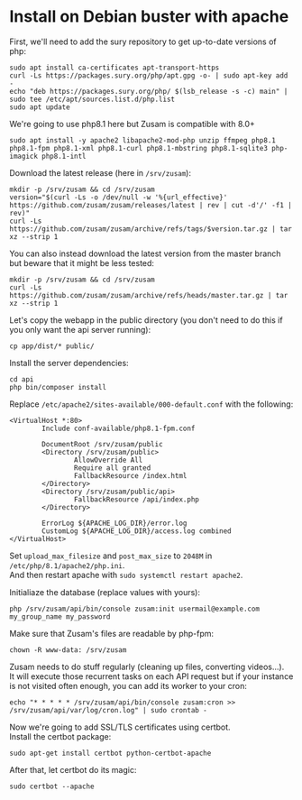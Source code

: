 Install on Debian buster with apache
====================================

First, we'll need to add the sury repository to get up-to-date versions of php:
```
sudo apt install ca-certificates apt-transport-https
curl -Ls https://packages.sury.org/php/apt.gpg -o- | sudo apt-key add -
echo "deb https://packages.sury.org/php/ $(lsb_release -s -c) main" | sudo tee /etc/apt/sources.list.d/php.list
sudo apt update
```

We're going to use php8.1 here but Zusam is compatible with 8.0+
```
sudo apt install -y apache2 libapache2-mod-php unzip ffmpeg php8.1 php8.1-fpm php8.1-xml php8.1-curl php8.1-mbstring php8.1-sqlite3 php-imagick php8.1-intl
```

Download the latest release (here in `/srv/zusam`):
```
mkdir -p /srv/zusam && cd /srv/zusam
version="$(curl -Ls -o /dev/null -w '%{url_effective}' https://github.com/zusam/zusam/releases/latest | rev | cut -d'/' -f1 | rev)"
curl -Ls https://github.com/zusam/zusam/archive/refs/tags/$version.tar.gz | tar xz --strip 1
```

You can also instead download the latest version from the master branch but beware that it might be less tested:
```
mkdir -p /srv/zusam && cd /srv/zusam
curl -Ls https://github.com/zusam/zusam/archive/refs/heads/master.tar.gz | tar xz --strip 1
```

Let's copy the webapp in the public directory (you don't need to do this if you only want the api server running):
```
cp app/dist/* public/
```

Install the server dependencies:
```
cd api
php bin/composer install
```

Replace `/etc/apache2/sites-available/000-default.conf` with the following:
```
<VirtualHost *:80>
        Include conf-available/php8.1-fpm.conf

        DocumentRoot /srv/zusam/public
        <Directory /srv/zusam/public>
                AllowOverride All
                Require all granted
                FallbackResource /index.html
        </Directory>
        <Directory /srv/zusam/public/api>
                FallbackResource /api/index.php
        </Directory>

        ErrorLog ${APACHE_LOG_DIR}/error.log
        CustomLog ${APACHE_LOG_DIR}/access.log combined
</VirtualHost>
```

Set `upload_max_filesize` and `post_max_size` to `2048M` in `/etc/php/8.1/apache2/php.ini`.  
And then restart apache with `sudo systemctl restart apache2`.

Initialiaze the database (replace values with yours):
```
php /srv/zusam/api/bin/console zusam:init usermail@example.com my_group_name my_password
```

Make sure that Zusam's files are readable by php-fpm:
```
chown -R www-data: /srv/zusam
```

Zusam needs to do stuff regularly (cleaning up files, converting videos...).  
It will execute those recurrent tasks on each API request but if your instance is not visited often enough, you can add its worker to your cron:
```
echo "* * * * * /srv/zusam/api/bin/console zusam:cron >> /srv/zusam/api/var/log/cron.log" | sudo crontab -
```

Now we're going to add SSL/TLS certificates using certbot.  
Install the certbot package:
```
sudo apt-get install certbot python-certbot-apache
```

After that, let certbot do its magic:
```
sudo certbot --apache
```
